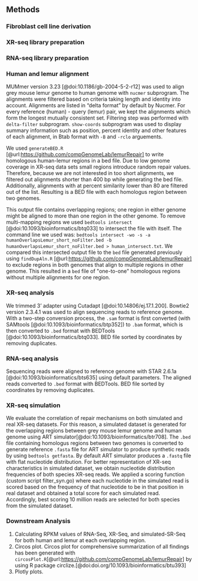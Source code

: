 ## Methods

### Fibroblast cell line derivation

### XR-seq library preparation

### RNA-seq library preparation

### Human and lemur alignment

MUMmer version 3.23 [@doi:10.1186/gb-2004-5-2-r12] was used to align grey mouse lemur genome to human genome with `nucmer` subprogram.
The alignments were filtered based on criteria taking length and identity into account.
Alignments are listed in “delta format” by default by Nucmer.
For every reference (human) - query (lemur) pair, we kept the alignments which form the longest mutually consistent set.
Filtering step was performed with `delta-filter` subprogram.
`show-coords` subprogram was used to display summary information such as position, percent identity and other features of each alignment, in Btab format with `-B` and `-rclo` arguements.

We used `generateBED.R` [@url:https://github.com/compGenomeLab/lemurRepair] to write homologous human-lemur regions in a bed file.
Due to low genome coverage in XR-seq data sets small regions introduce random repair values.
Therefore, because we are not interested in too short alignments, we filtered out alignments shorter than 400 bp while generating the bed file.
Additionally, alignments with at percent similarity lower than 80 are filtered out of the list.
Resulting is a BED file with each homologus region between two genomes.

This output file contains overlapping regions; one region in either genome might be aligned to more than one region in the other genome.
To remove multi-mapping regions we used `bedtools intersect` [@doi:10.1093/bioinformatics/btq033] to intersect the file with itself.
The command line we used was: `bedtools intersect -wo -s -a humanOverlapsLemur_short_noFilter.bed -b humanOverlapsLemur_short_noFilter.bed > human_intersect.txt`.
We compared this intersected output file to the `bed` file generated previously using `findDupAln.R` [@url:https://github.com/compGenomeLab/lemurRepair] to exclude regions in both genomes that align to multiple regions in other genome.
This resulted in a `bed` file of "one-to-one" homologous regions without multiple alignments for one region.


### XR-seq analysis

We trimmed 3’ adapter using Cutadapt [@doi:10.14806/ej.17.1.200].
Bowtie2 version 2.3.4.1 was used to align sequencing reads to reference genome.
With a two-step conversion process, the `.sam` format is first converted (with SAMtools [@doi:10.1093/bioinformatics/btp352]) to `.bam` format, which is then converted to `.bed` format with BEDTools [@doi:10.1093/bioinformatics/btq033].
BED file sorted by coordinates by removing duplicates.

### RNA-seq analysis

Sequencing reads were aligned to reference genome with STAR 2.6.1a [@doi:10.1093/bioinformatics/bts635] using default parameters.
The aligned reads converted to `.bed` format with BEDTools.
BED file sorted by coordinates by removing duplicates.

### XR-seq simulation

We evaluate the correlation of repair mechanisms on both simulated and real XR-seq datasets.
For this reason, a simulated dataset is generated for the overlapping regions between grey mouse lemur genome and human genome using ART simulator[@doi:10.1093/bioinformatics/btr708].
The `.bed` file containing homologus regions between two genomes is converted to generate reference `.fasta` file for ART simulator to produce synthetic reads by using `bedtools getfasta`.
By default ART simulator produces a `.fastq` file with flat nucleotide distribution. For better representation of XR-seq characteristics in simulated dataset, we obtain nucleotide distribution frequencies of both species XR-seq reads.
We applied a scoring function (custom script filter_syn.go) where each nucleotide in the simulated read is scored based on the frequency of that nucleotide to be in that position in real dataset and obtained a total score for each simulated read.
Accordingly, best scoring 10 million reads are selected for both species from the simulated dataset.

### Downstream Analysis

1. Calculating RPKM values of RNA-Seq, XR-Seq, and simulated-SR-Seq for both human and lemur at each overlapping region.
2. Circos plot.
Circos plot for comprehensive summarization of all findings has been generated with `circosPlot.R`[@url:https://github.com/compGenomeLab/lemurRepair] by using R package circlize.[@doi:doi.org/10.1093/bioinformatics/btu393]
3. Plotly plots.